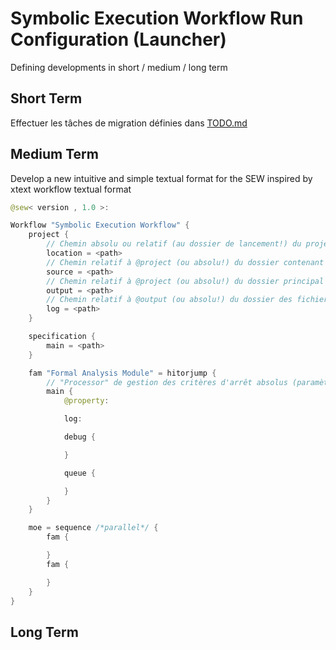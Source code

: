 # Symbolic Execution Workflow Run Configuration (Launcher)

Defining developments in short / medium / long term

## Short Term
Effectuer les tâches de migration définies dans [TODO.md](TODO.md)


## Medium Term

Develop a new intuitive and simple textual format for the SEW inspired by xtext workflow textual format

```java
@sew< version , 1.0 >:

Workflow "Symbolic Execution Workflow" {
	project {
		// Chemin absolu ou relatif (au dossier de lancement!) du projet DIVERSITY
		location = <path>
		// Chemin relatif à @project (ou absolu!) du dossier contenant les fichiers XFSP
		source = <path>
		// Chemin relatif à @project (ou absolu!) du dossier principal des fichiers générés par DIVERSITY
		output = <path>
		// Chemin relatif à @output (ou absolu!) du dossier des fichiers log et debug
		log = <path>
	}

	specification {
		main = <path>
	}

	fam "Formal Analysis Module" = hitorjump {
		// "Processor" de gestion des critères d'arrêt absolus (paramètres utilisateur)
		main {
			@property:

			log:

			debug {

			}

			queue {

			}
		}
	}

	moe = sequence /*parallel*/ {
		fam {

		}
		fam {

		}
	}
}
```

## Long Term
